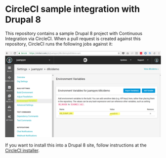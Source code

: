 # CircleCI sample integration with Drupal 8

This repository contains a sample Drupal 8 project with Continuous Integration
via CircleCI. When a pull request is created against this repository, CircleCI
runs the following jobs against it:

![CircleCI jobs](docs/images/circleci-db-env.png)

If you want to install this into a Drupal 8 site, follow instructions at the
[CircleCI installer](https://github.com/Lullabot/drupal8ci#circleci).
